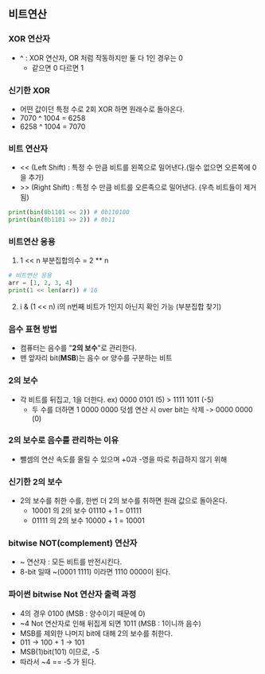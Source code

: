## 비트연산 
### XOR 연산자
- ^ : XOR 연산자, OR 처럼 작동하지만 둘 다 1인 경우는 0
    - 같으면 0 다르면 1
    
### 신기한 XOR
- 어떤 값이던 특정 수로 2회 XOR 하면 원래수로 돌아온다.
- 7070 ^ 1004 = 6258
- 6258 ^ 1004 = 7070

### 비트 연산자
- << (Left Shift) : 특정 수 만큼 비트를 왼쪽으로 밀어낸다.(밀수 없으면 오른쪽에 0을 추가)
- \>> (Right Shift) : 특정 수 만큼 비트를 오른족으로 밀어낸다. (우측 비트들이 제거 됨)
```python
print(bin(0b1101 << 2)) # 0b110100
print(bin(0b1101 >> 2)) # 0b11
```

### 비트연산 응용
1. 1 << n
부분집합의수 = 2 ** n
```python
# 비트연산 응용
arr = [1, 2, 3, 4]
print(1 << len(arr)) # 16
```
2. i & (1 << n)
i의 n번째 비트가 1인지 아닌지 확인 가능 (부분집합 찾기)

### 음수 표현 방법
- 컴퓨터는 음수를 "**2의 보수**"로 관리한다.
- 맨 앞자리 bit(**MSB**)는 음수 or 양수를 구분하는 비트

### 2의 보수
- 각 비트를 뒤집고, 1을 더한다.
ex) 0000 0101 (5) > 1111 1011 (-5)
  - 두 수를 더하면 1 0000 0000
    덧셈 연산 시 over bit는 삭제 -> 0000 0000 (0)

### 2의 보수로 음수를 관리하는 이유
- 뺄셈의 연산 속도를 올릴 수 있으며 +0과 -영을 따로 취급하지 않기 위해

### 신기한 2의 보수
- 2의 보수를 취한 수를, 한번 더 2의 보수를 취하면 원래 값으로 돌아온다.
    - 10001 의 2의 보수
        01110 + 1 = 01111
    - 01111 의 2의 보수
        10000 + 1 = 10001
      
### bitwise NOT(complement) 연산자
- ~ 연산자 : 모든 비트를 반전시킨다.
- 8-bit 일때 ~(0001 1111) 이라면 1110 0000이 된다.

### 파이썬 bitwise Not 연산자 출력 과정
- 4의 경우 0100 (MSB : 양수이기 때문에 0)
- ~4 Not 연산자로 인해 뒤집게 되면 1011 (MSB : 1이니까 음수)
- MSB를 제외한 나머지 bit에 대해 2의 보수를 취한다.
- 011 -> 100 + 1 -> 101
- MSB(1)bit(101) 이므로, -5
- 따라서 ~4 == -5 가 된다.
  
